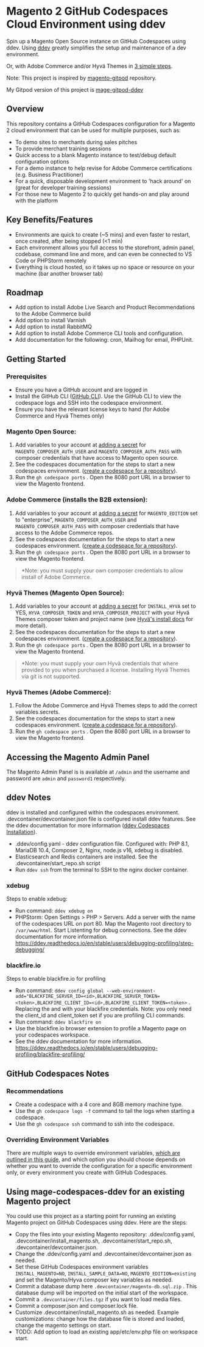 # Magento 2 GitHub Codespaces Cloud Environment using ddev

Spin up a Magento Open Source instance on GitHub Codespaces using ddev. Using [ddev](https://ddev.com/) greatly simplifies the setup and maintenance of a dev environment.

Or, with Adobe Commerce and/or Hyvä Themes in [3 simple steps](#getting-started).

Note: This project is inspired by [magento-gitpod](https://github.com/fisheyehq/magento-gitpod) repository.

My Gitpod version of this project is [mage-gitpod-ddev](https://github.com/jasonevans1/mage-gitpod-ddev)

## Overview

This repository contains a GitHub Codespaces configuration for a Magento 2 cloud environment that can be used for multiple purposes, such as:
* To demo sites to merchants during sales pitches
* To provide merchant training sessions
* Quick access to a blank Magento instance to test/debug default configuration options
* For a demo instance to help revise for Adobe Commerce certifications (e.g. Business Practitioner)
* For a quick, disposable development environment to 'hack around' on (great for developer training sessions)
* For those new to Magento 2 to quickly get hands-on and play around with the platform

## Key Benefits/Features
* Environments are quick to create (~5 mins) and even faster to restart, once created, after being stopped (<1 min)
* Each environment allows you full access to the storefront, admin panel, codebase, command line and more, and can even be connected to VS Code or PHPStorm remotely
* Everything is cloud hosted, so it takes up no space or resource on your machine (bar another browser tab)

## Roadmap
* Add option to install Adobe Live Search and Product Recommendations to the Adobe Commerce build
* Add option to install Varnish
* Add option to install RabbitMQ
* Add option to install Adobe Commerce CLI tools and configuration.
* Add documentation for the following: cron, Mailhog for email, PHPUnit.

## Getting Started

### Prerequisites
* Ensure you have a GitHub account and are logged in
* Install the GitHub CLI ([GitHub CLI](https://docs.github.com/en/codespaces/developing-in-codespaces/using-github-codespaces-with-github-cli)). Use the GitHub CLI to view the codespace logs and SSH into the codespace environment.
* Ensure you have the relevant license keys to hand (for Adobe Commerce and Hyvä Themes only)

### Magento Open Source:
1. Add variables to your account at [adding a secret](https://docs.github.com/en/codespaces/managing-your-codespaces/managing-encrypted-secrets-for-your-codespaces#adding-a-secret) for `MAGENTO_COMPOSER_AUTH_USER` and `MAGENTO_COMPOSER_AUTH_PASS` with composer credentials that have access to Magento open source.
2. See the codespaces documentation for the steps to start a new codespaces environment. ([create a codespace for a repository](https://docs.github.com/en/codespaces/developing-in-codespaces/creating-a-codespace-for-a-repository#creating-a-codespace-for-a-repository)).
3. Run the `gh codespace ports` . Open the 8080 port URL in a browser to view the Magento frontend.

### Adobe Commerce (installs the B2B extension):
1. Add variables to your account at [adding a secret](https://docs.github.com/en/codespaces/managing-your-codespaces/managing-encrypted-secrets-for-your-codespaces#adding-a-secret) for `MAGENTO_EDITION` set to "enterprise",  `MAGENTO_COMPOSER_AUTH_USER` and `MAGENTO_COMPOSER_AUTH_PASS` with composer credentials that have access to the Adobe Commerce repos.
2. See the codespaces documentation for the steps to start a new codespaces environment. ([create a codespace for a repository](https://docs.github.com/en/codespaces/developing-in-codespaces/creating-a-codespace-for-a-repository#creating-a-codespace-for-a-repository)). 
3. Run the `gh codespace ports` . Open the 8080 port URL in a browser to view the Magento frontend.

> \*Note: you must supply your own composer credentials to allow install of Adobe Commerce.

### Hyvä Themes (Magento Open Source):
1. Add variables to your account at [adding a secret](https://docs.github.com/en/codespaces/managing-your-codespaces/managing-encrypted-secrets-for-your-codespaces#adding-a-secret) for `INSTALL_HYVA` set to YES, `HYVA_COMPOSER_TOKEN` and `HYVA_COMPOSER_PROJECT` with your Hyvä Themes composer token and project name (see [Hyvä's install docs](https://docs.hyva.io/hyva-themes/getting-started/index.html) for more detail).
2. See the codespaces documentation for the steps to start a new codespaces environment. ([create a codespace for a repository](https://docs.github.com/en/codespaces/developing-in-codespaces/creating-a-codespace-for-a-repository#creating-a-codespace-for-a-repository)). 
3. Run the `gh codespace ports` . Open the 8080 port URL in a browser to view the Magento frontend.


> \*Note: you must supply your own Hyvä credentials that where provided to you when purchased a license. Installing Hyvä Themes via git is not supported.

### Hyvä Themes (Adobe Commerce):
1. Follow the Adobe Commerce and Hyvä Themes steps to add the correct variables.secrets.
2. See the codespaces documentation for the steps to start a new codespaces environment. ([create a codespace for a repository](https://docs.github.com/en/codespaces/developing-in-codespaces/creating-a-codespace-for-a-repository#creating-a-codespace-for-a-repository)).
3. Run the `gh codespace ports` . Open the 8080 port URL in a browser to view the Magento frontend.


## Accessing the Magento Admin Panel
The Magento Admin Panel is is available at `/admin` and the username and password are `admin` and `password1` respectively.

## ddev Notes
ddev is installed and configured within the codespaces environment. .devcontainer/devcontainer.json file is configured install ddev features. See the ddev documentation for more information ([ddev Codespaces Installation](https://ddev.readthedocs.io/en/stable/users/install/ddev-installation/#github-codespaces)). 

* .ddev/config.yaml - ddev configuration file. Configured with: PHP 8.1, MariaDB 10.4, Composer 2, Nginx, node.js v16, xdebug is disabled.
* Elasticsearch and Redis containers are installed. See the .devcontainer/start_repo.sh script
* Run `ddev ssh` from the terminal to SSH to the nginx docker container.

### xdebug
Steps to enable xdebug:

* Run command: `ddev xdebug on`
* PHPStorm: Open Settings > PHP > Servers. Add a server with the name of the codespaces URL on port 80. Map the Magento root directory to `/var/www/html`. Start Listenting for debug connections. See the ddev documentation for more information. https://ddev.readthedocs.io/en/stable/users/debugging-profiling/step-debugging/

### blackfire.io
Steps to enable blackfire.io for profiling

* Run command: `ddev config global --web-environment-add="BLACKFIRE_SERVER_ID=<id>,BLACKFIRE_SERVER_TOKEN=<token>,BLACKFIRE_CLIENT_ID=<id>,BLACKFIRE_CLIENT_TOKEN=<token>` . Replacing the <id> and <token> with your blackfire credentials. Note: you only need the client_id and client_token set if you are profiling CLI commands.
* Run command: `ddev blackfire on`
* Use the blackfire.io browser extension to profile a Magento page on your codespaces workspace.
* See the ddev documentation for more information. https://ddev.readthedocs.io/en/stable/users/debugging-profiling/blackfire-profiling/

## GitHub Codespaces Notes

### Recommendations
* Create a codespace with a 4 core and 8GB memory machine type.
* Use the `gh codespace logs -f` command to tail the logs when starting a codespace.
* Use the `gh codespace ssh` command to ssh into the codespace.

### Overriding Environment Variables
There are multiple ways to override environment variables, [which are outlined in this guide](https://docs.github.com/en/codespaces/managing-your-codespaces/managing-encrypted-secrets-for-your-codespaces#adding-a-secret), and which option you should choose depends on whether you want to override the configuration for a specific environment only, or every environment you create with GitHub Codespaces.

## Using mage-codespaces-ddev for an existing Magento project
You could use this project as a starting point for running an existing Magento project on GitHub Codespaces using ddev. Here are the steps:

* Copy the files into your existing Magento repository: .ddev/config.yaml, .devcontainer/install_magento.sh, .devcontainer/start_repo.sh, .devcontainer/devcontainer.json.
* Change the .ddev/config.yaml and .devcontainer/devcontainer.json as needed.
* Set these GitHub Codespaces environment variables `INSTALL_MAGENTO=NO`, `INSTALL_SAMPLE_DATA=NO`, `MAGENTO_EDITION=existing` and set the Magento/Hyva composer key variables as needed.
* Commit a database dump here `.devcontainer/magento-db.sql.zip` . This database dump will be imported on the initial start of the workspace.
* Commit a `.devcontainer/files.tgz` if you want to load media files.
* Commit a composer.json and composer.lock file.
* Customize .devcontainer/install_magento.sh as needed. Example customizations: change how the database file is stored and loaded, change the magento settings on start. 
* TODO: Add option to load an existing app/etc/env.php file on workspace start.

